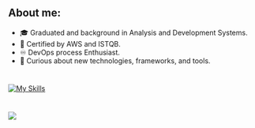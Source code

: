 ## About me:
         
- :mortar_board: Graduated and background in Analysis and Development Systems.
- 🤖 Certified by AWS and ISTQB.
- ♾️ DevOps process Enthusiast. 
- 👾 Curious about new technologies, frameworks, and tools.


#

[![My Skills](https://skillicons.dev/icons?i=nodejs,ts,jest,java,kafka,ubuntu,windows,aws,postgres,mysql,prisma,terraform,docker,githubactions,gitlab,postman)](https://skillicons.dev)

#

<div>
 <a href="https://www.linkedin.com/in/alex-alexandre-alves-7b7a75185/" target="_blank"><img src="https://img.shields.io/badge/-LinkedIn-%230077B5?style=for-the-badge&logo=linkedin&logoColor=white" target="_blank"></a> 
</div>         

</div>
